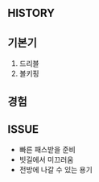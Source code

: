 ## HISTORY





## 기본기

1. 드리블
2. 볼키핑



## 경험



## ISSUE

- 빠른 패스받을 준비
- 빗길에서 미끄러움
- 전방에 나갈 수 있는 용기